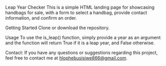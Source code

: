 Leap Year Checker
This is a simple HTML landing page for showcasing handbags for sale, with a form to select a handbag, provide contact information, and confirm an order.

Getting Started
Clone or download the repository.

Usage
To use the is_leap() function, simply provide a year as an argument and the function will return True if it is a leap year, and False otherwise.

Contact:
If you have any questions or suggestions regarding this project, feel free to contact me at hlophebusisiwe866@gmail.com.
